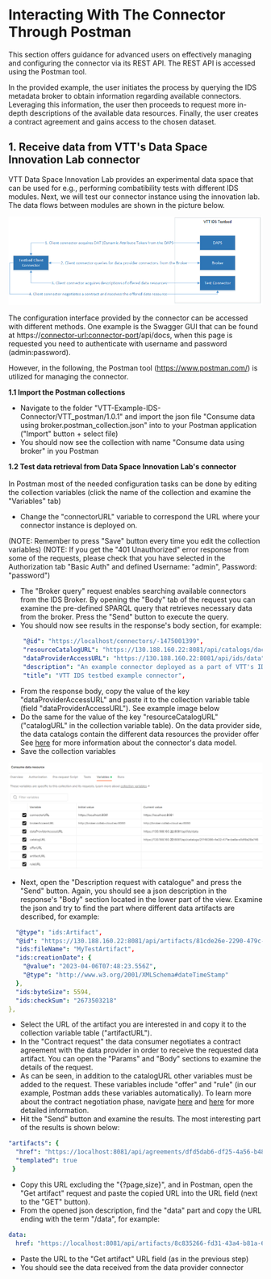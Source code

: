 <h1> Interacting With The Connector Through Postman </h1>

This section offers guidance for advanced users on effectively managing and configuring the connector via its REST API. The REST API is accessed using the Postman tool.

In the provided example, the user initiates the process by querying the IDS metadata broker to obtain information regarding available connectors. Leveraging this information, the user then proceeds to request more in-depth descriptions of the available data resources. 
Finally, the user creates a contract agreement and gains access to the chosen dataset.

<h2> 1. Receive data from VTT's Data Space Innovation Lab connector</h2>

VTT Data Space Innovation Lab provides an experimental data space that can be used for e.g., performing combatibility tests with different IDS modules. Next, we will test our connector instance using the innovation lab. The data flows between modules are shown in the picture below. 

![Testbed workflow](../../assets/testbedworkflow.png)


The configuration interface provided by the connector can be accessed with different methods. One example is the Swagger GUI that can be found at https://<connector-url:connector-port>/api/docs, when this page is requested you need to authenticate with username and password (admin:password).

However, in the following, the Postman tool (https://www.postman.com/) is utilized for managing the connector.

<b>1.1 Import the Postman collections</b>
- Navigate to the folder "VTT-Example-IDS-Connector/VTT_postman/1.0.1" and import the json file "Consume data using broker.postman_collection.json" into to your Postman application ("Import" button  + select file)
- You should now see the collection with name "Consume data using broker" in you Postman

<b>1.2 Test data retrieval from Data Space Innovation Lab's connector </b> <br> <br>
In Postman most of the needed configuration tasks can be done by editing the collection variables (click the name of the collection and examine the "Variables" tab)

- Change the "connectorURL" variable to correspond the URL where your connector instance is deployed on. 

(NOTE: Remember to press "Save" button every time you edit the collection variables)
(NOTE: If you get the "401 Unauthorized" error response from some of the requests, please check that you have selected in the Authorization tab "Basic Auth" and defined Username: "admin", Password: "password")

- The "Broker query" request enables searching available connectors from the IDS Broker. By opening the "Body" tab of the request you can examine the pre-defined SPARQL query that retrieves necessary data from the broker. Press the "Send" button to execute the query.
- You should now see results in the response's body section, for example:

```yaml
    "@id": "https://localhost/connectors/-1475001399",
    "resourceCatalogURL": "https://130.188.160.22:8081/api/catalogs/dac9f6f6-67dd-4594-aa5f-2f9937aaa57f",
    "dataProviderAccessURL": "https://130.188.160.22:8081/api/ids/data",
    "description": "An example connector deployed as a part of VTT's IDS testbed",
    "title": "VTT IDS testbed example connector",
```
- From the response body, copy the value of the key "dataProviderAccessURL" and paste it to the collection variable table (field "dataProviderAccessURL"). See example image below
- Do the same for the value of the key "resourceCatalogURL" ("catalogURL" in the collection variable table). On the data provider side, the data catalogs contain the different data resources the provider offer See [here](https://international-data-spaces-association.github.io/DataspaceConnector/Documentation/v6/DataModel) for more information about the connector's data model.
- Save the collection variables

![Postman variables](../../assets/postman_variables.png)

- Next, open the "Description request with catalogue" and press the "Send" button. Again, you should see a json description in the response's "Body" section located in the lower part of the view. Examine the json and try to find the part where different data artifacts are described, for example:

```yaml
  "@type": "ids:Artifact",
  "@id": "https://130.188.160.22:8081/api/artifacts/81cde26e-2290-479c-aba1-f002d1e3d84a",
  "ids:fileName": "MyTestArtifact",
  "ids:creationDate": {
    "@value": "2023-04-06T07:48:23.556Z",
    "@type": "http://www.w3.org/2001/XMLSchema#dateTimeStamp"
  },
  "ids:byteSize": 5594,
  "ids:checkSum": "2673503218"
},
```
- Select the URL of the artifact you are interested in and copy it to the collection variable table ("artifactURL").
- In the "Contract request" the data consumer negotiates a contract agreement with the data provider in order to receive the requested data artifact. You can open the "Params" and "Body" sections to examine the details of the request. 
- As can be seen, in addition to the catalogURL other variables must be added to the request. These variables include "offer" and "rule" (in our example, Postman adds these variables automatically). To learn more about the contract negotiation phase, navigate [here](https://international-data-spaces-association.github.io/DataspaceConnector/CommunicationGuide/v6/Consumer) and [here](https://international-data-spaces-association.github.io/DataspaceConnector/Documentation/v6/UsageControl) for more detailed information. 
- Hit the "Send" button and examine the results. The most interesting part of the results is shown below:

```yaml
"artifacts": {
  "href": "https://1ocalhost:8081/api/agreements/dfd5dab6-df25-4a56-b489-80e9396f206a/artifacts{?page,size}",
  "templated": true
 }
```
- Copy this URL excluding the "{?page,size}", and in Postman, open the "Get artifact" request and paste the copied URL into the URL field (next to the "GET" button).
- From the opened json description, find the "data" part and copy the URL ending with the term "/data", for example: 
```yaml
data:	
  href:	"https://localhost:8081/api/artifacts/8c835266-fd31-43a4-b81a-66026fb5552f/data"
```
- Paste the URL to the "Get artifact" URL field (as in the previous step)
- You should see the data received from the data provider connector
